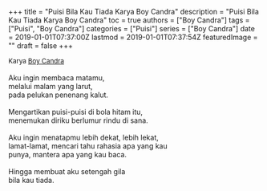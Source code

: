 +++
title = "Puisi Bila Kau Tiada Karya Boy Candra"
description = "Puisi Bila Kau Tiada Karya Boy Candra"
toc = true
authors = ["Boy Candra"]
tags = ["Puisi", "Boy Candra"]
categories = ["Puisi"]
series = ["Boy Candra"]
date = 2019-01-01T07:37:00Z
lastmod = 2019-01-01T07:37:54Z
featuredImage = ""
draft = false
+++

<div style="text-align: justify;">
<div style="font-size: small;">Karya <a href="/authors/boy-candra/" target="_blank">Boy Candra</a></div><br />
Aku ingin membaca matamu,<br />melalui malam yang larut,<br />pada pelukan penenang kalut.<br /><br />Mengartikan puisi-puisi di bola hitam itu,<br />menemukan diriku berlumur rindu di sana.<br /><br />Aku ingin menatapmu lebih dekat, lebih lekat,<br />lamat-lamat, mencari tahu rahasia apa yang kau<br />punya, mantera apa yang kau baca.<br /><br />Hingga membuat aku setengah gila<br />bila kau tiada.</div>
